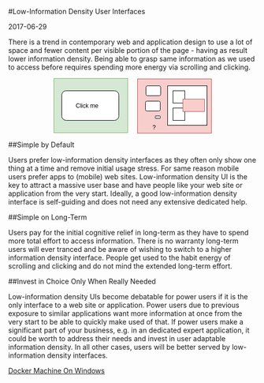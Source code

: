 #Low-Information Density User Interfaces

2017-06-29

<!--- tags: design -->

There is a trend in contemporary web and application design to use a lot of space and fewer content per visible portion of the page - having as result lower information density. Being able to grasp same information as we used to access before requires spending more energy via scrolling and clicking.

<p align="center"><svg xmlns="http://www.w3.org/2000/svg" xmlns:xlink="http://www.w3.org/1999/xlink" width="321px" height="112px" version="1.1"><defs/><g transform="translate(0.5,0.5)"><rect x="0" y="0" width="150" height="110" fill="#d5e8d4" stroke="#82b366" pointer-events="none"/><rect x="16" y="25" width="116" height="60" rx="9" ry="9" fill="#ffffff" stroke="#000000" pointer-events="none"/><g transform="translate(43.5,48.5)"><switch><foreignObject style="overflow:visible;" pointer-events="all" width="47" height="12" requiredFeatures="http://www.w3.org/TR/SVG11/feature#Extensibility"><div xmlns="http://www.w3.org/1999/xhtml" style="display: inline-block; font-size: 12px; font-family: Helvetica; color: rgb(0, 0, 0); line-height: 1.2; vertical-align: top; width: 48px; white-space: nowrap; word-wrap: normal; text-align: center;"><div xmlns="http://www.w3.org/1999/xhtml" style="display:inline-block;text-align:inherit;text-decoration:inherit;">Click me</div></div></foreignObject><text x="24" y="12" fill="#000000" text-anchor="middle" font-size="12px" font-family="Helvetica">Click me</text></switch></g><rect x="170" y="1" width="150" height="110" fill="#f8cecc" stroke="#b85450" pointer-events="none"/><rect x="187" y="15" width="30" height="20" rx="3" ry="3" fill="#ffffff" stroke="#000000" pointer-events="none"/><rect x="231" y="15" width="80" height="80" fill="#ffffff" stroke="#000000" pointer-events="none"/><rect x="186" y="46" width="30" height="20" rx="3" ry="3" fill="#ffffff" stroke="#000000" transform="rotate(180,201,56)" pointer-events="none"/><rect x="206" y="76" width="10" height="5" rx="0.75" ry="0.75" fill="#ffffff" stroke="#000000" pointer-events="none"/><rect x="242" y="25" width="24" height="25" fill="#ffffff" stroke="#000000" pointer-events="none"/><rect x="242" y="60" width="24" height="25" fill="#ffffff" stroke="#000000" pointer-events="none"/><rect x="262" y="42" width="44" height="25" fill="#f8cecc" stroke="#b85450" pointer-events="none"/><g transform="translate(199.5,92.5)"><switch><foreignObject style="overflow:visible;" pointer-events="all" width="7" height="12" requiredFeatures="http://www.w3.org/TR/SVG11/feature#Extensibility"><div xmlns="http://www.w3.org/1999/xhtml" style="display: inline-block; font-size: 12px; font-family: Helvetica; color: rgb(0, 0, 0); line-height: 1.2; vertical-align: top; width: 8px; white-space: nowrap; word-wrap: normal; text-align: center;"><div xmlns="http://www.w3.org/1999/xhtml" style="display:inline-block;text-align:inherit;text-decoration:inherit;">?</div></div></foreignObject><text x="4" y="12" fill="#000000" text-anchor="middle" font-size="12px" font-family="Helvetica">?</text></switch></g></g></svg></p>

##Simple by Default

Users prefer low-information density interfaces as they often only show one thing at a time and remove initial usage stress. For same reason mobile users prefer apps to (mobile) web sites. Low-information density UI is the key to attract a massive user base and have people like your web site or application from the very start. Ideally, a good low-information density interface is self-guiding and does not need any extensive dedicated help. 

##Simple on Long-Term

Users pay for the initial cognitive relief in long-term as they have to spend more total effort to access information. There is no warranty long-term users will ever tranced and be aware of wishing to switch to a higher information density interface. People get used to the habit energy of scrolling and clicking and do not mind the extended long-term effort. 

##Invest in Choice Only When Really Needed

Low-information density UIs become debatable for power users if it is the only interface to a web site or application. Power users due to previous exposure to similar applications want more information at once from the very start to be able to quickly make used of that. If power users make a significant part of your business, e.g. in an dedicated expert application, it could be worth to address their needs and invest in user adaptable information density. In all other cases, users will be better served by low-information density interfaces.

<ins class='nfooter'><a rel='next' id='fnext' href='#blog/2017/2017-06-14-Docker-Machine-On-Windows.md'>Docker Machine On Windows</a></ins>
